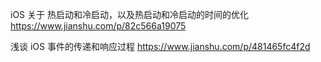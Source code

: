 iOS 关于 热启动和冷启动，以及热启动和冷启动的时间的优化  https://www.jianshu.com/p/82c566a19075

浅谈 iOS 事件的传递和响应过程 https://www.jianshu.com/p/481465fc4f2d	